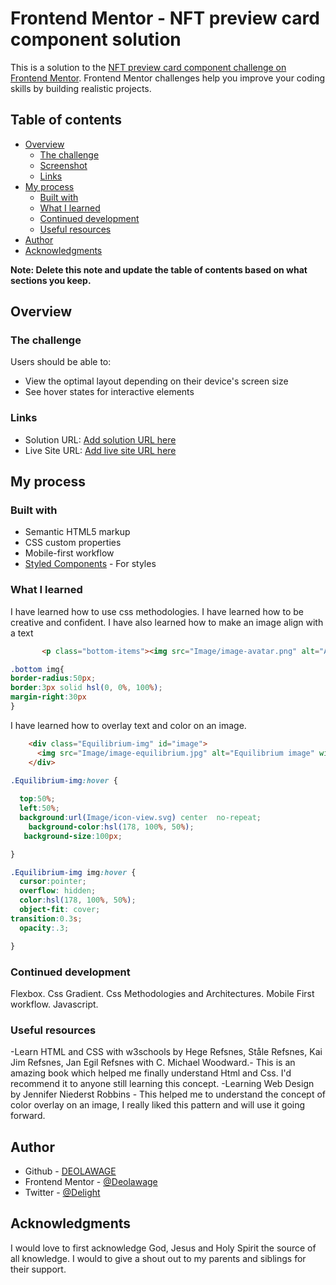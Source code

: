 # Frontend Mentor - NFT preview card component solution

This is a solution to the [NFT preview card component challenge on Frontend Mentor](https://www.frontendmentor.io/challenges/nft-preview-card-component-SbdUL_w0U). Frontend Mentor challenges help you improve your coding skills by building realistic projects. 

## Table of contents

- [Overview](#overview)
  - [The challenge](#the-challenge)
  - [Screenshot](#screenshot)
  - [Links](#links)
- [My process](#my-process)
  - [Built with](#built-with)
  - [What I learned](#what-i-learned)
  - [Continued development](#continued-development)
  - [Useful resources](#useful-resources)
- [Author](#author)
- [Acknowledgments](#acknowledgments)

**Note: Delete this note and update the table of contents based on what sections you keep.**

## Overview

### The challenge

Users should be able to:

- View the optimal layout depending on their device's screen size
- See hover states for interactive elements



### Links

- Solution URL: [Add solution URL here](https://your-solution-url.com)
- Live Site URL: [Add live site URL here](https://your-live-site-url.com)

## My process

### Built with

- Semantic HTML5 markup
- CSS custom properties
- Mobile-first workflow
- [Styled Components](https://styled-components.com/) - For styles



### What I learned

I have learned how to use css methodologies.
I have learned how to be creative and confident.
I have also learned how to make an image align with a text
```html
       <p class="bottom-items"><img src="Image/image-avatar.png" alt="Avatar" align="center" width="48px" height="48px">   <em class="bottom-text last-word"><span id="creat">Creation of</span> <span  class="jules wyvern">Jules Wyvern</span></em></p>
  ```
  ```css
  .bottom img{
  border-radius:50px; 
  border:3px solid hsl(0, 0%, 100%);
  margin-right:30px
  }
  ```
  I have learned how to overlay text and color on an image.
  ```html
      <div class="Equilibrium-img" id="image">
        <img src="Image/image-equilibrium.jpg" alt="Equilibrium image" width="500px" height="500px"/>
      </div>
  ```
  ```css
  .Equilibrium-img:hover {
    
    top:50%;
    left:50%;
    background:url(Image/icon-view.svg) center  no-repeat;
      background-color:hsl(178, 100%, 50%);
     background-size:100px;
  
  }
  
  .Equilibrium-img img:hover {
    cursor:pointer;
    overflow: hidden;
    color:hsl(178, 100%, 50%);
    object-fit: cover;
  transition:0.3s;
    opacity:.3;
  
  }
```


### Continued development


Flexbox.
Css Gradient.
Css Methodologies and Architectures.
Mobile First workflow.
Javascript.



### Useful resources


-Learn HTML and CSS with w3schools by Hege Refsnes, Ståle Refsnes, Kai Jim Refsnes, Jan Egil Refsnes with C. Michael Woodward.- This is an amazing book which helped me finally understand Html and Css. I'd recommend it to anyone still learning this concept.
-Learning Web Design by Jennifer Niederst Robbins - This helped me to understand the concept of color overlay on an image, I really liked this pattern and will use it going forward.



## Author

- Github - [DEOLAWAGE](https://www.github.com/Deolawage)
- Frontend Mentor - [@Deolawage](https://www.frontendmentor.io/profile/Deolawage)
- Twitter - [@Delight](https://www.twitter.com/Delight)



## Acknowledgments

I would love to first acknowledge God, Jesus and Holy Spirit the source of all knowledge.
I would to give a shout out to my parents and siblings for their support. 


